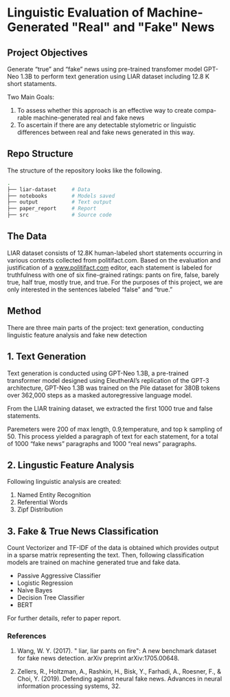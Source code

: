 # Linguistic Evaluation of Machine-Generated "Real" and "Fake" News

## Project Objectives
Generate “true” and “fake” news using pre-trained transfomer model GPT-Neo 1.3B to perform text generation using LIAR dataset including 12.8 K short stataments.

Two Main Goals:
1. To assess whether this approach is an effective way to create compa- rable machine-generated real and fake news
2. To ascertain if there are any detectable stylometric or linguistic differences between real and fake news generated in this way.

## Repo Structure

The structure of the repository looks like the following.

```bash
.
├── liar-dataset     # Data
├── notebooks        # Models saved
├── output           # Text output
├── paper_report     # Report
├── src              # Source code
```

## The Data

LIAR dataset consists of 12.8K human-labeled short statements occurring in various contexts collected from politifact.com. 
Based on the evaluation and justification of a www.politifact.com editor, each statement is labeled for truthfulness with one of six fine-grained ratings: pants on fire, false, barely true, half true, mostly true, and true. For the purposes of this project, we are only interested in the sentences labeled “false” and “true.” 

## Method

There are three main parts of the project: text generation, conducting linguistic feature analysis and fake new detection 

## 1. Text Generation

Text generation is conducted using GPT-Neo 1.3B, a pre-trained transformer model designed using EleutherAI’s replication of the GPT-3 architecture, GPT-Neo 1.3B was trained on the Pile dataset for 380B tokens over 362,000 steps as a masked autoregressive language model.

From the LIAR training dataset, we extracted the first 1000 true and false statements. 

Paremeters were 200 of max length, 0.9,temperature, and top k sampling of 50. This process yielded a paragraph of text for each statement, for a total of 1000 “fake news” paragraphs and 1000 “real news” paragraphs.

## 2. Lingustic Feature Analysis

Following linguistic analysis are created:

1. Named Entity Recognition
2. Referential Words
3. Zipf Distribution


## 3. Fake & True News Classification

Count Vectorizer and TF-IDF of the data is obtained which provides output in a sparse matrix representing the text. Then, following classification models are trained on machine generated true and fake data.

* Passive Aggressive Classifier
* Logistic Regression
* Naive Bayes
* Decision Tree Classifier
* BERT

For further details, refer to paper report. 
### References

1. Wang, W. Y. (2017). " liar, liar pants on fire": A new benchmark dataset for fake news detection. arXiv preprint arXiv:1705.00648.

2. Zellers, R., Holtzman, A., Rashkin, H., Bisk, Y., Farhadi, A., Roesner, F., & Choi, Y. (2019). Defending against neural fake news. Advances in neural information processing systems, 32. 
